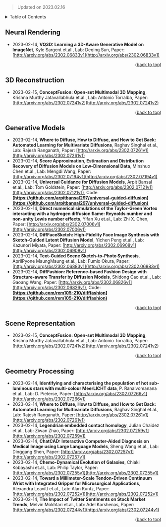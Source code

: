 > Updated on 2023.02.16

<details>
  <summary>Table of Contents</summary>
  <ol>
    <li><a href=#Neural-Rendering>Neural Rendering</a></li>
    <li><a href=#3D-Reconstruction>3D Reconstruction</a></li>
    <li><a href=#Generative-Models>Generative Models</a></li>
    <li><a href=#Scene-Representation>Scene Representation</a></li>
    <li><a href=#Geometry-Processing>Geometry Processing</a></li>
  </ol>
</details>

## Neural Rendering

- 2023-02-14, **VQ3D: Learning a 3D-Aware Generative Model on ImageNet**, Kyle Sargent et.al., Lab: Deqing Sun, Paper: [http://arxiv.org/abs/2302.06833v1](http://arxiv.org/abs/2302.06833v1)

<p align=right>(<a href=#Updated-on-20230216>back to top</a>)</p>

## 3D Reconstruction

- 2023-02-15, **ConceptFusion: Open-set Multimodal 3D Mapping**, Krishna Murthy Jatavallabhula et.al., Lab: Antonio Torralba, Paper: [http://arxiv.org/abs/2302.07241v2](http://arxiv.org/abs/2302.07241v2)

<p align=right>(<a href=#Updated-on-20230216>back to top</a>)</p>

## Generative Models

- 2023-02-14, **Where to Diffuse, How to Diffuse, and How to Get Back: Automated Learning for Multivariate Diffusions**, Raghav Singhal et.al., Lab: Rajesh Ranganath, Paper: [http://arxiv.org/abs/2302.07261v1](http://arxiv.org/abs/2302.07261v1)
- 2023-02-14, **Score Approximation, Estimation and Distribution Recovery of Diffusion Models on Low-Dimensional Data**, Minshuo Chen et.al., Lab: Mengdi Wang, Paper: [http://arxiv.org/abs/2302.07194v1](http://arxiv.org/abs/2302.07194v1)
- 2023-02-14, **Universal Guidance for Diffusion Models**, Arpit Bansal et.al., Lab: Tom Goldstein, Paper: [http://arxiv.org/abs/2302.07121v1](http://arxiv.org/abs/2302.07121v1), Code: **[https://github.com/arpitbansal297/universal-guided-diffusion](https://github.com/arpitbansal297/universal-guided-diffusion)**
- 2023-02-14, **Direct numerical simulations of the Taylor-Green Vortex interacting with a hydrogen diffusion flame: Reynolds number and non-unity Lewis number effects**, Yifan Xu et.al., Lab: Zhi X. Chen, Paper: [http://arxiv.org/abs/2302.07006v1](http://arxiv.org/abs/2302.07006v1)
- 2023-02-14, **DiffFaceSketch: High-Fidelity Face Image Synthesis with Sketch-Guided Latent Diffusion Model**, Yichen Peng et.al., Lab: Kazunori Miyata, Paper: [http://arxiv.org/abs/2302.06908v1](http://arxiv.org/abs/2302.06908v1)
- 2023-02-14, **Text-Guided Scene Sketch-to-Photo Synthesis**, AprilPyone MaungMaung et.al., Lab: Fumio Okura, Paper: [http://arxiv.org/abs/2302.06883v1](http://arxiv.org/abs/2302.06883v1)
- 2023-02-14, **DiffFashion: Reference-based Fashion Design with Structure-aware Transfer by Diffusion Models**, Shidong Cao et.al., Lab: Gaoang Wang, Paper: [http://arxiv.org/abs/2302.06826v1](http://arxiv.org/abs/2302.06826v1), Code: **[https://github.com/rem105-210/difffashion](https://github.com/rem105-210/difffashion)**

<p align=right>(<a href=#Updated-on-20230216>back to top</a>)</p>

## Scene Representation

- 2023-02-15, **ConceptFusion: Open-set Multimodal 3D Mapping**, Krishna Murthy Jatavallabhula et.al., Lab: Antonio Torralba, Paper: [http://arxiv.org/abs/2302.07241v2](http://arxiv.org/abs/2302.07241v2)

<p align=right>(<a href=#Updated-on-20230216>back to top</a>)</p>

## Geometry Processing

- 2023-02-14, **Identifying and characterising the population of hot sub-luminous stars with multi-colour MeerLICHT data**, P. Ranaivomanana et.al., Lab: D. Pieterse, Paper: [http://arxiv.org/abs/2302.07266v1](http://arxiv.org/abs/2302.07266v1)
- 2023-02-14, **Where to Diffuse, How to Diffuse, and How to Get Back: Automated Learning for Multivariate Diffusions**, Raghav Singhal et.al., Lab: Rajesh Ranganath, Paper: [http://arxiv.org/abs/2302.07261v1](http://arxiv.org/abs/2302.07261v1)
- 2023-02-14, **Legendrian embedded contact homology**, Julian Chaidez et.al., Lab: Ziwan Zhao, Paper: [http://arxiv.org/abs/2302.07259v1](http://arxiv.org/abs/2302.07259v1)
- 2023-02-14, **ChatCAD: Interactive Computer-Aided Diagnosis on Medical Image using Large Language Models**, Sheng Wang et.al., Lab: Dinggang Shen, Paper: [http://arxiv.org/abs/2302.07257v1](http://arxiv.org/abs/2302.07257v1)
- 2023-02-14, **Chemo-Dynamical Evolution of Galaxies**, Chiaki Kobayashi et.al., Lab: Philip Taylor, Paper: [http://arxiv.org/abs/2302.07255v1](http://arxiv.org/abs/2302.07255v1)
- 2023-02-14, **Toward a Millimeter-Scale Tendon-Driven Continuum Wrist with Integrated Gripper for Microsurgical Applications**, Alexandra Leavitt et.al., Lab: Alan Kuntz, Paper: [http://arxiv.org/abs/2302.07252v1](http://arxiv.org/abs/2302.07252v1)
- 2023-02-14, **The Impact of Twitter Sentiments on Stock Market Trends**, Melvin Mokhtari et.al., Lab: Adel Karshenas, Paper: [http://arxiv.org/abs/2302.07244v1](http://arxiv.org/abs/2302.07244v1)

<p align=right>(<a href=#Updated-on-20230216>back to top</a>)</p>

